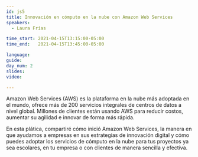 ```yaml
---
id: js5
title: Innovación en cómputo en la nube con Amazon Web Services
speakers:
  - Laura Frías

time_start: 2021-04-15T13:15:00-05:00
time_end:   2021-04-15T13:45:00-05:00

language: 
guide:
day_num: 2
slides: 
video: 

---
```


Amazon Web Services (AWS) es la plataforma en la nube más adoptada en el mundo, ofrece más de 200 servicios integrales de centros de datos a nivel global. Millones de clientes están usando AWS para reducir costos, aumentar su agilidad e innovar de forma más rápida.

En esta plática, compartiré cómo inició Amazon Web Services, la manera en que ayudamos a empresas en sus estrategias de innovación digital y cómo puedes adoptar los servicios de cómputo en la nube para tus proyectos ya sea escolares, en tu empresa o con clientes de manera sencilla y efectiva.

